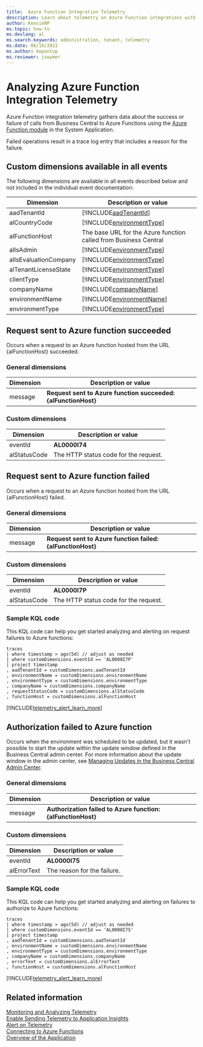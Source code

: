 ```yaml
---
title:  Azure Function Integration Telemetry
description: Learn about telemetry on Azure Function integrations with Business Central
author: KennieNP
ms.topic: how-to
ms.devlang: al
ms.search.keywords: administration, tenant, telemetry
ms.date: 08/16/2022
ms.author: kepontop
ms.reviewer: jswymer
---
```

# Analyzing Azure Function Integration Telemetry

Azure Function integration telemetry gathers data about the success or failure of calls from Business Central to Azure Functions using the [Azure Function module](https://github.com/microsoft/BCApps/tree/main/src/System%20Application/App/Azure%20Function) in the System Application.

Failed operations result in a trace log entry that includes a reason for the failure.

## Custom dimensions available in all events

The following dimensions are available in all events described below and not included in the individual event documentation:

|Dimension|Description or value|
|---------|-----|
|aadTenantId|[!INCLUDE[aadTenantId](../includes/include-telemetry-dimension-aadtenantid.md)]|
|alCountryCode| [!INCLUDE[environmentType](../includes/include-telemetry-dimension-country-code.md)] |
|alFunctionHost| The base URL for the Azure function called from Business Central |
|alIsAdmin| [!INCLUDE[environmentType](../includes/include-telemetry-dimension-is-tenant-admin.md)]|
|alIsEvaluationCompany| [!INCLUDE[environmentType](../includes/include-telemetry-dimension-is-evaluation-company.md)] |
|alTenantLicenseState | [!INCLUDE[environmentType](../includes/include-telemetry-dimension-tenant-license-state.md)] |
|clientType|[!INCLUDE[environmentType](../includes/include-telemetry-dimension-client-type.md)]|
|companyName|[!INCLUDE[companyName](../includes/include-telemetry-dimension-company-name.md)]|
|environmentName|[!INCLUDE[environmentName](../includes/include-telemetry-dimension-environment-name.md)]|
|environmentType|[!INCLUDE[environmentType](../includes/include-telemetry-dimension-environment-type.md)]|

## Request sent to Azure function succeeded

Occurs when a request to an Azure function hosted from the URL {alFunctionHost} succeeded.

### General dimensions

|Dimension|Description or value|
|---------|-----|
|message|**Request sent to Azure function succeeded: {alFunctionHost}**|

### Custom dimensions

|Dimension|Description or value|
|---------|-----|
|eventId|**AL0000I74**|
|alStatusCode| The HTTP status code for the request. |

<!--

{"component":"Dynamics 365 Business Central Server","environmentType":"Production","eventId":"AL0000I74","clientType":"WebClient","telemetrySchemaVersion":"1.2","componentVersion":"21.0.44895.0","companyName":"CRONUS International Ltd.","aadTenantId":"common","extensionName":"System Application","extensionId":"63ca2fa4-4f03-4f2b-a480-172fef340d3f","extensionVersion":"21.0.0.0","alObjectName":"System Telemetry Logger","extensionPublisher":"Microsoft","alObjectType":"CodeUnit","alObjectId":"8713","alCallerAppVersion":"1.0.0.0","alCategory":"FeatureTelemetry","alCallerAppVersionMajor":"21","alDataClassification":"SystemMetadata","alIsEvaluationCompany":"No","alCallerPublisher":"Default publisher","alTenantLicenseState":"Evaluation","alClientType":"Web","alCallerAppName":"ALProject2","alCompany":"CRONUS International Ltd.","alCallerAppVersionMinor":"0","alFeatureName":"Connect to Azure Functions","alEventName":"Request sent to Azure function succeeded: testbcapp.azurewebsites.net","alSubCategory":"Usage","alFunctionHost":"testbcapp.azurewebsites.net","alStatusCode":"200"}

-->
## Request sent to Azure function failed

Occurs when a request to an Azure function hosted from the URL {alFunctionHost} failed.

### General dimensions
|Dimension|Description or value|
|---------|-----|
|message|**Request sent to Azure function failed: {alFunctionHost}**|

### Custom dimensions

|Dimension|Description or value|
|---------|-----|
|eventId|**AL0000I7P**|
|alStatusCode| The HTTP status code for the request. |


### Sample KQL code
This KQL code can help you get started analyzing and alerting on request failures to Azure functions:

```kql
traces
| where timestamp > ago(5d) // adjust as needed
| where customDimensions.eventId == 'AL0000I7P'
| project timestamp
, aadTenantId = customDimensions.aadTenantId
, environmentName = customDimensions.environmentName
, environmentType = customDimensions.environmentType
, companyName = customDimensions.companyName
, requestStatusCode = customDimensions.alStatusCode
, functionHost = customDimensions.alFunctionHost
```

[!INCLUDE[telemetry_alert_learn_more](../includes/telemetry-alerting.md)]

<!--
{"component":"Dynamics 365 Business Central Server","environmentType":"Production","eventId":"AL0000I7P","clientType":"WebClient","telemetrySchemaVersion":"1.2","componentVersion":"21.0.44895.0","companyName":"CRONUS International Ltd.","aadTenantId":"common","extensionName":"System Application","extensionId":"63ca2fa4-4f03-4f2b-a480-172fef340d3f","extensionVersion":"21.0.0.0","alObjectName":"System Telemetry Logger","extensionPublisher":"Microsoft","alObjectType":"CodeUnit","alObjectId":"8713","alCallerAppVersion":"1.0.0.0","alCategory":"FeatureTelemetry","alCallerAppVersionMajor":"21","alDataClassification":"SystemMetadata","alIsEvaluationCompany":"No","alCallerPublisher":"Default publisher","alTenantLicenseState":"Evaluation","alClientType":"Web","alCallerAppName":"ALProject2","alCompany":"CRONUS International Ltd.","alCallerAppVersionMinor":"0","alFeatureName":"Connect to Azure Functions","alEventName":"Request sent to Azure function failed: testbcapp.azurewebsites.net","alSubCategory":"Error","alFunctionHost":"testbcapp.azurewebsites.net","alStatusCode":"401","alErrorText":"Request sent to Azure function failed: testbcapp.azurewebsites.net"}

-->

## Authorization failed to Azure function

Occurs when the environment was scheduled to be updated, but it wasn't possible to start the update within the update window defined in the Business Central admin center. For more information about the update window in the admin center, see [Managing Updates in the Business Central Admin Center](tenant-admin-center-update-management.md).

### General dimensions

|Dimension|Description or value|
|---------|-----|
|message|**Authorization failed to Azure function: {alFunctionHost}**|

### Custom dimensions

|Dimension|Description or value|
|---------|-----|
|eventId|**AL0000I75**|
|alErrorText|The reason for the failure.|

### Sample KQL code
This KQL code can help you get started analyzing and alerting on failures to authorize to Azure functions:

```kql
traces
| where timestamp > ago(5d) // adjust as needed
| where customDimensions.eventId == 'AL0000I75'
| project timestamp
, aadTenantId = customDimensions.aadTenantId
, environmentName = customDimensions.environmentName
, environmentType = customDimensions.environmentType
, companyName = customDimensions.companyName
, errorText = customDimensions.alErrorText
, functionHost = customDimensions.alFunctionHost
```

[!INCLUDE[telemetry_alert_learn_more](../includes/telemetry-alerting.md)]

<!--
 {"component":"Dynamics 365 Business Central Server","environmentType":"Production","eventId":"AL0000I75","clientType":"WebClient","telemetrySchemaVersion":"1.2","componentVersion":"21.0.44895.0","companyName":"CRONUS International Ltd.","aadTenantId":"common","extensionName":"System Application","extensionId":"63ca2fa4-4f03-4f2b-a480-172fef340d3f","extensionVersion":"21.0.0.0","alObjectName":"System Telemetry Logger","extensionPublisher":"Microsoft","alObjectType":"CodeUnit","alObjectId":"8713","alCallerAppVersion":"1.0.0.0","alCategory":"FeatureTelemetry","alCallerAppVersionMajor":"21","alDataClassification":"SystemMetadata","alIsEvaluationCompany":"No","alCallerPublisher":"Default publisher","alTenantLicenseState":"Evaluation","alClientType":"Web","alCallerAppName":"ALProject2","alCompany":"CRONUS International Ltd.","alCallerAppVersionMinor":"0","alFeatureName":"Connect to Azure Functions","alEventName":"Acquiring token","alSubCategory":"Error","alFunctionHost":"testbcapp.azurewebsites.net","alErrorText":"Authorization failed to Azure function: testbcapp.azurewebsites.net"}

-->

## Related information

[Monitoring and Analyzing Telemetry](telemetry-overview.md)  
[Enable Sending Telemetry to Application Insights](telemetry-enable-application-insights.md)  
[Alert on Telemetry](telemetry-alert.md)  
[Connecting to Azure Functions](https://github.com/microsoft/BCApps/tree/main/src/System%20Application/App/Azure%20Function)  
[Overview of the Application](../developer/devenv-system-application-overview.md)  

